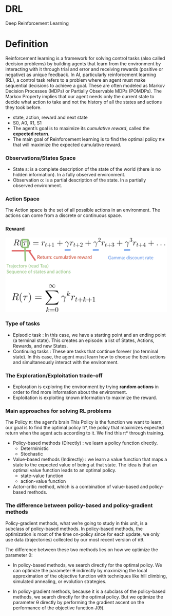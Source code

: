 # DRL
Deep Reinforcement Learning

# Definition
Reinforcement learning is a framework for solving control tasks (also called decision problems) by building agents that learn from the environment by interacting with it through trial and error and receiving rewards (positive or negative) as unique feedback.
In AI, particularly reinforcement learning (RL), a control task refers to a problem where an agent must make sequential decisions to achieve a goal. These are often modeled as Markov Decision Processes (MDPs) or Partially Observable MDPs (POMDPs).
The Markov Property implies that our agent needs only the current state to decide what action to take and not the history of all the states and actions they took before.

- state, action, reward and next state
- S0, A0, R1, S1
- The agent’s goal is to maximize its *cumulative reward*, called the **expected return**.
- The main goal of Reinforcement learning is to find the optimal policy π∗ that will maximize the expected cumulative reward.

### Observations/States Space
- State s: is a complete description of the state of the world (there is no hidden information). In a fully observed environment.
- Observation o: is a partial description of the state. In a partially observed environment.

### Action Space
The Action space is the set of all possible actions in an environment. The actions can come from a discrete or continuous space.

### Reward
![pics/Reward.jpg](https://github.com/mohammadkad/DRL/blob/main/pics/rewards.jpg)

### Type of tasks
- Episodic task : In this case, we have a starting point and an ending point (a terminal state). This creates an episode: a list of States, Actions, Rewards, and new States.
- Continuing tasks : These are tasks that continue forever (no terminal state). In this case, the agent must learn how to choose the best actions and simultaneously interact with the environment.

### The Exploration/Exploitation trade-off
- Exploration is exploring the environment by trying **random actions** in order to find more information about the environment.
- Exploitation is exploiting known information to maximize the reward.

### Main approaches for solving RL problems
The Policy π: the agent’s brain
This Policy is the function we want to learn, our goal is to find the optimal policy π*, the policy that maximizes expected return when the agent acts according to it. We find this π* through training.

- Policy-based methods (Directly) : we learn a policy function directly.
  - Deterministic
  - Stochastic
- Value-based methods (Indirectly) : we learn a value function that maps a state to the expected value of being at that state. The idea is that an optimal value function leads to an optimal policy.
  - state-value function
  - action-value function
- Actor-critic method, which is a combination of value-based and policy-based methods.

### The difference between policy-based and policy-gradient methods
Policy-gradient methods, what we’re going to study in this unit, is a subclass of policy-based methods. In policy-based methods, the optimization is most of the time on-policy since for each update, we only use data (trajectories) collected by our most recent version of πθ.

The difference between these two methods lies on how we optimize the parameter θ:

- In policy-based methods, we search directly for the optimal policy. We can optimize the parameter
θ indirectly by maximizing the local approximation of the objective function with techniques like hill climbing, simulated annealing, or evolution strategies.

- In policy-gradient methods, because it is a subclass of the policy-based methods, we search directly for the optimal policy. But we optimize the parameter
θ directly by performing the gradient ascent on the performance of the objective function J(θ).
